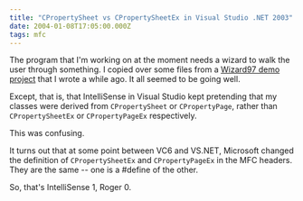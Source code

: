 ```yaml
---
title: "CPropertySheet vs CPropertySheetEx in Visual Studio .NET 2003"
date: 2004-01-08T17:05:00.000Z
tags: mfc
---
```

The program that I'm working on at the moment needs a wizard to walk the user through something. I copied over some
files from a [Wizard97 demo project](/files/wizard97.zip) that I wrote a while ago. It all seemed to be going well.

Except, that is, that IntelliSense in Visual Studio kept pretending that my classes were derived from `CPropertySheet`
or `CPropertyPage`, rather than `CPropertySheetEx` or `CPropertyPageEx` respectively.

This was confusing.

It turns out that at some point between VC6 and VS.NET, Microsoft changed the definition of `CPropertySheetEx` and
`CPropertyPageEx` in the MFC headers. They are the same -- one is a #define of the other.

So, that's IntelliSense 1, Roger 0.
